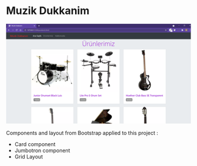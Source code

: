 # Muzik Dukkanim

![MuzikDukkani](images/MuzikDukkani.png)

Components and layout from Bootstrap applied to this project :

- Card component
- Jumbotron component
- Grid Layout
